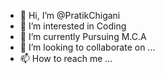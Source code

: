 - 👋 Hi, I’m @PratikChigani
- 👀 I’m interested in Coding
- 🌱 I’m currently Pursuing M.C.A
- 💞️ I’m looking to collaborate on ...
- 📫 How to reach me ...

<!---
PratikChigani/PratikChigani is a ✨ special ✨ repository because its `README.md` (this file) appears on your GitHub profile.
You can click the Preview link to take a look at your changes.
--->
